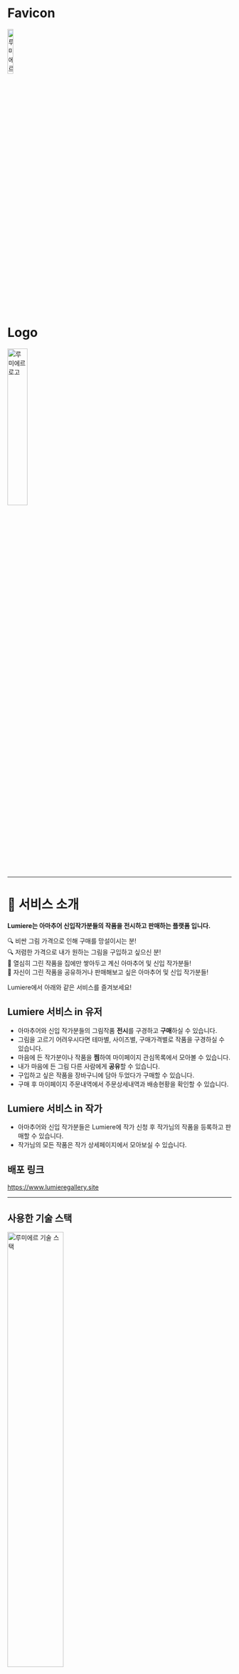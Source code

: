 <!-- # Lumiere

할말
 -->
# Favicon
<img width='16%' src='https://user-images.githubusercontent.com/83930702/143972152-84715903-5971-49dc-b782-1a482495b3fc.png' alt='루미에르 심볼' />

# Logo
<img width='30%' src='https://user-images.githubusercontent.com/83930702/143862715-087cd8d7-a5b8-452b-8044-ebc69a47e248.png' alt='루미에르 로고' />

***
# 🎨 서비스 소개

**Lumiere는 아마추어 신입작가분들의 작품을 전시하고 판매하는 플랫폼 입니다.**


:mag: 비싼 그림 가격으로 인해 구매를 망설이시는 분! <br/>
:mag: 저렴한 가격으로 내가 원하는 그림을 구입하고 싶으신 분! <br/>
:eyes: 열심히 그린 작품을 집에만 쌓아두고 계신 아마추어 및 신입 작가분들! <br/>
:eyes: 자신이 그린 작품을 공유하거나 판매해보고 싶은 아마추어 및 신입 작가분들!

Lumiere에서 아래와 같은 서비스를 즐겨보세요!

## Lumiere 서비스 in 유저
- 아마추어와 신입 작가분들의 그림작품 <strong>전시</strong>를 구경하고 <strong>구매</strong>하실 수 있습니다.
- 그림을 고르기 어려우시다면 테마별, 사이즈별, 구매가격별로 작품을 구경하실 수 있습니다.
- 마음에 든 작가분이나 작품을 <strong>찜</strong>하여 마이페이지 관심목록에서 모아볼 수 있습니다.
- 내가 마음에 든 그림 다른 사람에게 <strong>공유</strong>할 수 있습니다.
- 구입하고 싶은 작품을 장바구니에 담아 두었다가 구매할 수 있습니다.
- 구매 후 마이페이지 주문내역에서 주문상세내역과 배송현황을 확인할 수 있습니다.

## Lumiere 서비스 in 작가
- 아마추어와 신입 작가분들은 Lumiere에 작가 신청 후 작가님의 작품을 등록하고 판매할 수 있습니다.
- 작가님의 모든 작품은 작가 상세페이지에서 모아보실 수 있습니다.

## 배포 링크
https://www.lumieregallery.site


***
##  사용한 기술 스택
<img width='50%' src='https://user-images.githubusercontent.com/83930702/146355305-036d7dda-dc16-43da-b451-616008f2a975.png' alt='루미에르 기술 스택' />
<br />
<details>
<summary>Common</summary>
<div markdown="1">
<br />
<p>
  <img alt="javascript" src="https://img.shields.io/badge/common-javascript-f39c12?style=for-the-badge&logo=JavaScript">
</p>
<p>
  <img alt="git" src="https://img.shields.io/badge/common-git-f39c12?style=for-the-badge&logo=git">
</p>
<p>
  <img alt="prettier" src="https://img.shields.io/badge/common-prettier-f39c12?style=for-the-badge&logo=prettier">
</p>
<p>
  <img alt="eslint" src="https://img.shields.io/badge/common-eslint-f39c12?style=for-the-badge&amp;logo=eslint">
</p>
<p>
  <img alt="axios" src="https://img.shields.io/badge/common-axios-f39c12?style=for-the-badge&amp;logo=axios">
</p>
<p>
  <img alt="import" src="https://img.shields.io/badge/common-import-f39c12?style=for-the-badge&amp;logo=import">
</p>
</div>
</details>

<details>
<summary>Front-End</summary>
<div markdown="1">
<br />
<p>
  <img alt="typescript" src="https://img.shields.io/badge/front-typescript-C0392B?style=for-the-badge&amp;logo=typescript">
</p>
<p>
  <img alt="github-actions" src="https://img.shields.io/badge/front-github%20actions-C0392B?style=for-the-badge&amp;logo=Github%20Actions">
</p>
<p>
  <img alt="react" src="https://img.shields.io/badge/front-react-C0392B?style=for-the-badge&amp;logo=React">
</p>
<p>
  <img alt="recoil" src="https://img.shields.io/badge/front-react%20recoil-C0392B?style=for-the-badge&amp;logo=React">
</p>
<p>
  <img alt="react-router-dom" src="https://img.shields.io/badge/front-react%20router%20dom-C0392B?style=for-the-badge&amp;logo=React%20Router">
</p>
<p>
  <img alt="react-hooks" src="https://img.shields.io/badge/front-react%20hooks-C0392B?style=for-the-badge&amp;logo=React">
</p>
<p>
  <img alt="styled-components" src="https://img.shields.io/badge/front-styled%20components-C0392B?style=for-the-badge&amp;logo=styled-components">
</p>
</div>
</details>

<details>
<summary>Back-End</summary>
<div markdown="1">
<br />
<p>
  <img alt="nodejs" src="https://img.shields.io/badge/back-nodejs-2980B9?style=for-the-badge&amp;logo=Node.js">
</p>
<p>
  <img alt="express" src="https://img.shields.io/badge/back-express-2980B9?style=for-the-badge&amp;logo=express">
</p>
<p>
  <img alt="gitbook" src="https://img.shields.io/badge/back-gitbooks-2980B9?style=for-the-badge&amp;logo=gitbook">
</p>
<p>
  <img alt="bcrypt" src="https://img.shields.io/badge/back-bcrypt-2980B9?style=for-the-badge&amp;logo=bcrypt">
</p>
<p>
  <img alt="jsonwebtoken" src="https://img.shields.io/badge/back-jsonwebtoken-2980B9?style=for-the-badge&amp;logo=JSON%20Web%20Tokens">
</p>
<p>
  <img alt="oauth 2.0" src="https://img.shields.io/badge/back-oauth%202.0-2980B9?style=for-the-badge&amp;logo=oauth">
</p>
<p>
  <img alt="cors" src="https://img.shields.io/badge/back-cors-2980B9?style=for-the-badge&amp;logo=cors">
</p>
<p>
  <img alt="mongodb" src="https://img.shields.io/badge/back-mongodb-2980B9?style=for-the-badge&amp;logo=mongodb">
</p>
<p>
  <img alt="mongoose" src="https://img.shields.io/badge/back-mongoose-2980B9?style=for-the-badge&amp;logo=mongodb">
</p>
<p>
  <img alt="atlas" src="https://img.shields.io/badge/back-atlas-2980B9?style=for-the-badge&amp;logo=mongodb">
</p>
<p>
  <img alt="compass" src="https://img.shields.io/badge/back-compass-2980B9?style=for-the-badge&amp;logo=mongodb">
</p>
</div>
</details>

<details>
<summary>Deployment</summary>
<div markdown="1">
<br />
<p>
  <img alt="github" src="https://img.shields.io/badge/deploy-github-27AE60?style=for-the-badge&amp;logo=github">
</p>
<p>
  <img alt="codepipeline" src="https://img.shields.io/badge/deploy-codepipeline-27AE60?style=for-the-badge&amp;logo=Amazon%20AWS">
</p>
<p>
  <img alt="s3" src="https://img.shields.io/badge/deploy-s3-27AE60?style=for-the-badge&amp;logo=Amazon%20AWS">
</p>
<p>
  <img alt="cloudfront" src="https://img.shields.io/badge/deploy-cloudfront-27AE60?style=for-the-badge&amp;logo=Amazon%20AWS">
</p>
<p>
  <img alt="ec2" src="https://img.shields.io/badge/deploy-ec2-27AE60?style=for-the-badge&amp;logo=Amazon%20AWS">
</p>
<p>
  <img alt="elb" src="https://img.shields.io/badge/deploy-elb-27AE60?style=for-the-badge&amp;logo=Amazon%20AWS">
</p>
<p>
  <img alt="acm" src="https://img.shields.io/badge/deploy-acm-27AE60?style=for-the-badge&amp;logo=Amazon%20AWS">
</p>
<p>
  <img alt="route 53" src="https://img.shields.io/badge/deploy-route%2053-27AE60?style=for-the-badge&amp;logo=Amazon%20AWS">
</p>
</div>
</details>

## 팀원 소개
<table role="table">
  <thead>
    <tr>
      <th>이름(깃허브링크)</th>
      <th>Position & Role</th>
    </tr>
  </thead>
  <tbody>
   <tr>
     <td> <a href="https://github.com/linehyang">김정훈(팀장)</a> </td>
     <td> 💻 Front-end </td>
   </tr>
   <tr>
     <td> <a href="https://github.com/heartane">진가람</a> </td>
     <td> 💻 Back-end </td>
   </tr>
   <tr>
     <td> <a href="https://github.com/developerjhp">박진현</a> </td>
     <td> 💻 Front-end </td>
   </tr>
   <tr>
     <td> <a href="https://github.com/devTiana">최소훈</a> </td>
     <td> 💻 Front-end </td>
   </tr>
  </tbody>

